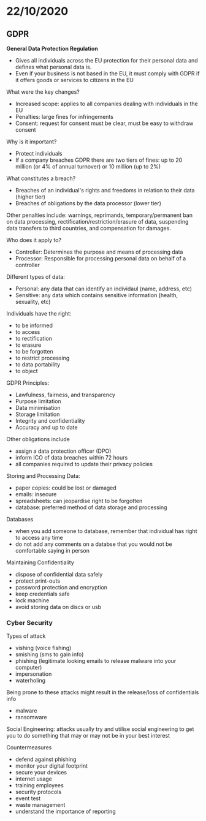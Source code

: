 # 22/10/2020

## GDPR

**General Data Protection Regulation**

- Gives all individuals across the EU protection for their personal data and defines what personal data is.  
- Even if your business is not based in the EU, it must comply with GDPR if it offers goods or services to citizens in the EU

What were the key changes?

- Increased scope: applies to all companies dealing with individuals in the EU
- Penalties: large fines for infringements
- Consent: request for consent must be clear, must be easy to withdraw consent

Why is it important?

- Protect individuals
- If a company breaches GDPR there are two tiers of fines: up to 20 million (or 4% of annual turnover) or 10 million (up to 2%)

What constitutes a breach?

- Breaches of an individual's rights and freedoms in relation to their data (higher tier)
- Breaches of obligations by the data processor (lower tier)

Other penalties include: warnings, reprimands, temporary/permanent ban on data processing, rectification/restriction/erasure of data, suspending data transfers to third countries, and compensation for damages.

Who does it apply to?

- Controller: Determines the purpose and means of processing data
- Processor: Responsible for processing personal data on behalf of a controller

Different types of data:

- Personal: any data that can identify an individaul (name, address, etc)
- Sensitive: any data which contains sensitive information (health, sexuality, etc)

Individuals have the right:
- to be informed
- to access
- to rectification
- to erasure
- to be forgotten
- to restrict processing
- to data portability
- to object

GDPR Principles:

- Lawfulness, fairness, and transparency
- Purpose limitation
- Data minimisation
- Storage limitation
- Integrity and confidentiality
- Accuracy and up to date

Other obligations include

- assign a data protection officer (DPO)
- inform ICO of data breaches within 72 hours
- all companies required to update their privacy policies

Storing and Processing Data:
- paper copies: could be lost or damaged
- emails: insecure
- spreadsheets: can jeopardise right to be forgotten
- database: preferred method of data storage and processing

Databases
- when you add someone to database, remember that individual has right to access any time
- do not add any comments on a databse that you would not be comfortable saying in person

Maintaining Confidentiality
- dispose of confidential data safely
- protect print-outs
- password protection and encryption
- keep credentials safe
- lock machine
- avoid storing data on discs or usb

### Cyber Security

Types of attack
- vishing (voice fishing)
- smishing (sms to gain info)
- phishing (legitimate looking emails to release malware into your computer)
- impersonation 
- waterholing

Being prone to these attacks might result in the release/loss of confidentials info
- malware
- ransomware

Social Engineering: attacks usually try and utilise social engineering to get you to do something that may or may not be in your best interest

Countermeasures
- defend against phishing
- monitor your digital footprint
- secure your devices
- internet usage
- training employees
- security protocols
- event test
- waste management
- understand the importance of reporting
